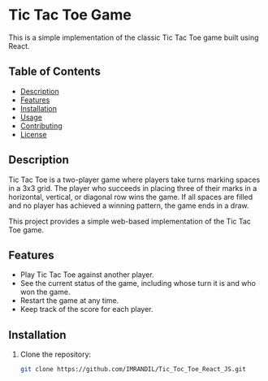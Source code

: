 # Tic Tac Toe Game

This is a simple implementation of the classic Tic Tac Toe game built using React.

## Table of Contents

- [Description](#description)
- [Features](#features)
- [Installation](#installation)
- [Usage](#usage)
- [Contributing](#contributing)
- [License](#license)

## Description

Tic Tac Toe is a two-player game where players take turns marking spaces in a 3x3 grid. The player who succeeds in placing three of their marks in a horizontal, vertical, or diagonal row wins the game. If all spaces are filled and no player has achieved a winning pattern, the game ends in a draw.

This project provides a simple web-based implementation of the Tic Tac Toe game.

## Features

- Play Tic Tac Toe against another player.
- See the current status of the game, including whose turn it is and who won the game.
- Restart the game at any time.
- Keep track of the score for each player.

## Installation

1. Clone the repository:

   ```bash
   git clone https://github.com/IMRANDIL/Tic_Toc_Toe_React_JS.git
